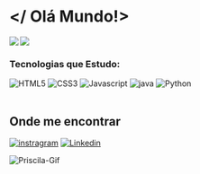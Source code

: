 # </ Olá Mundo!>

<div>

<img rigth="170cm" align="left" src= "https://github-readme-stats.vercel.app/api?username=PriscilaRodriguess&theme=radical&show_icons=true"/>

<img rigth= "150cm" align="rigth" src= "https://github-readme-stats.vercel.app/api/top-langs/?username=PriscilaRodriguess&layout=compact&langs_count=16&theme=radical"/>

</div>

<div>

<h3>Tecnologias que Estudo:</h3>

<img alt="HTML5"  src="https://img.shields.io/badge/HTML5-E34F26?style=for-the-badge&logo=html5&logoColor=white"/>
<img alt="CSS3"  src="https://img.shields.io/badge/CSS3-1572B6?style=for-the-badge&logo=css3&logoColor=white"/>
<img alt="Javascript"  src="https://img.shields.io/badge/JavaScript-F7DF1E?style=for-the-badge&logo=javascript&logoColor=black"/>
<img alt="java" src="https://img.shields.io/badge/Java-ED8B00?style=for-the-badge&logo=java&logoColor=white"/>
<img alt="Python"  src="https://img.shields.io/badge/Python-14354C?style=for-the-badge&logo=python&logoColor=white"/>


</div><br/>

## Onde me encontrar

[![instragram](https://img.shields.io/badge/Instagram-E4405F?style=for-the-badge&logo=instagram&logoColor=white)](https://www.instagram.com/prisrodriguess_/)
[![Linkedin](https://img.shields.io/badge/LinkedIn-0077B5?style=for-the-badge&logo=linkedin&logoColor=white)](https://www.linkedin.com/in/priscila-rodrigues-abb967221/)

<div>
<img align="rigth" alt="Priscila-Gif" src="https://cdn.discordapp.com/attachments/870352694693466142/939959122172968980/images_1.gif"/>
</div>

